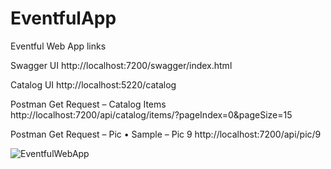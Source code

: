 # EventfulApp
 
Eventful Web App links 

Swagger UI
http://localhost:7200/swagger/index.html

Catalog UI 
http://localhost:5220/catalog

Postman Get Request – Catalog Items 
http://localhost:7200/api/catalog/items/?pageIndex=0&pageSize=15

Postman Get Request – Pic 
•	Sample – Pic 9 
http://localhost:7200/api/pic/9


![EventfulWebApp](https://user-images.githubusercontent.com/33888379/80899242-c5e6c200-8cc2-11ea-8a75-d89c04d662d9.PNG)

